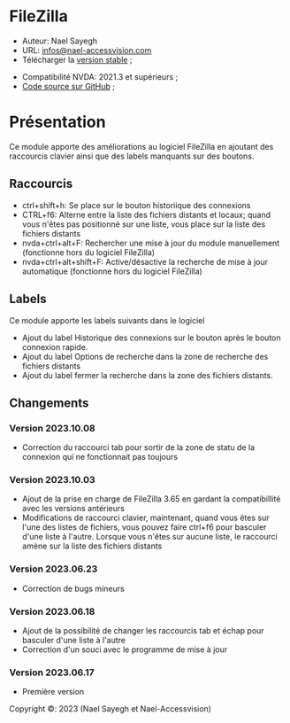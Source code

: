 # FileZilla

* Auteur: Nael Sayegh 
* URL: [infos@nael-accessvision.com](mailto:infos@nael-accessvision.com)
* Télécharger la [version stable][1] ;
<!-- * Download the [Latest version on Nael-AccessVision.com](https://) ; -->
* Compatibilité NVDA: 2021.3 et supérieurs ;
* [Code source sur GitHub][2] ;

# Présentation

Ce module apporte des améliorations au logiciel FileZilla en ajoutant des
raccourcis clavier ainsi que des labels manquants sur des boutons.

## Raccourcis

  * ctrl+shift+h: Se place sur le bouton historiique des connexions
  * CTRL+f6: Alterne entre la liste des fichiers distants et locaux; quand vous n'êtes pas positionné sur une liste, vous place sur la liste des fichiers distants
  * nvda+ctrl+alt+F: Rechercher une mise à jour du module manuellement (fonctionne hors du logiciel FileZilla)
  * nvda+ctrl+alt+shift+F: Active/désactive la recherche de mise à jour automatique (fonctionne hors du logiciel FileZilla)

## Labels

Ce module apporte les labels suivants dans le logiciel

  * Ajout du label Historique des connexions sur le bouton après le bouton connexion rapide.
  * Ajout du label Options de recherche dans la zone de recherche des fichiers distants
  * Ajout du label fermer la recherche dans la zone des fichiers distants.
  
## Changements

### Version 2023.10.08
  * Correction du raccourci tab pour sortir de la zone de statu de la connexion qui ne fonctionnait pas toujours

### Version 2023.10.03
  * Ajout de la prise en charge de FileZilla 3.65 en gardant la compatibillité avec les versions antérieurs
  * Modifications de raccourci clavier, maintenant, quand vous êtes sur l'une des listes de fichiers, vous pouvez faire ctrl+f6 pour basculer d'une liste à l'autre. Lorsque vous n'êtes sur aucune liste, le raccourci amène sur la liste des fichiers distants

### Version 2023.06.23
  * Correction de bugs mineurs

### Version 2023.06.18
  * Ajout de la possibilité de changer les raccourcis tab et échap pour basculer d'une liste à l'autre
  * Correction d'un souci avec le programme de mise à jour

### Version 2023.06.17
  * Première version

Copyright ©: 2023 (Nael Sayegh et Nael-Accessvision)

<!-- links section -->

[1]: https://github.com/nael-sayegh/filezilla/releases/download/2023.10.08/filezilla-2023.10.08.nvda-addon

[2]: https://github.com/nael-sayegh/filezilla

